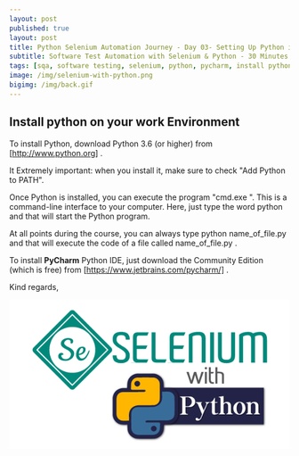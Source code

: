 ```yaml
---
layout: post
published: true
layout: post
title: Python Selenium Automation Journey - Day 03- Setting Up Python in Windows
subtitle: Software Test Automation with Selenium & Python - 30 Minutes A Day Challenge 
tags: [sqa, software testing, selenium, python, pycharm, install python]
image: /img/selenium-with-python.png
bigimg: /img/back.gif
---
```

## Install python on your work Environment 

To install Python, download Python 3.6 (or higher) from  [http://www.python.org]  .

It  Extremely important: when you install it, make sure to check "Add Python to PATH".

Once Python is installed, you can execute the program "cmd.exe ". This is a command-line interface to your computer. Here, just type the word python  and that will start the Python program.

At all points during the course, you can always type python name_of_file.py  and that will execute the code of a file called name_of_file.py .

To install **PyCharm** Python IDE, just download the Community Edition (which is free) from
[https://www.jetbrains.com/pycharm/] .

Kind regards,


 ![Selenium with Python](/img/selenium-with-python.png "Selenium with Python")
 
